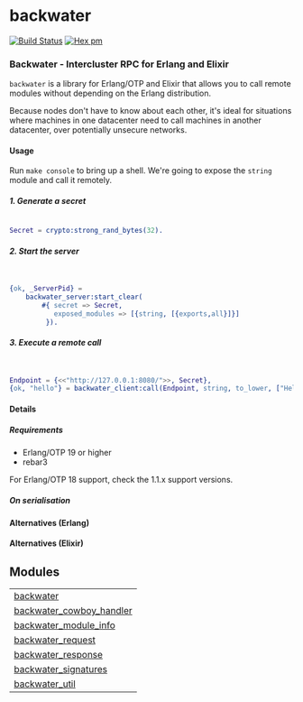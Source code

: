 

# backwater #

[![Build Status](https://travis-ci.org/g-andrade/backwater.png?branch=master)](https://travis-ci.org/g-andrade/backwater)
[![Hex pm](http://img.shields.io/hexpm/v/backwater.svg?style=flat)](https://hex.pm/packages/backwater)


### <a name="Backwater_-_Intercluster_RPC_for_Erlang_and_Elixir">Backwater - Intercluster RPC for Erlang and Elixir</a> ###

`backwater` is a library for Erlang/OTP and Elixir that allows you to
call remote modules without depending on the Erlang distribution.

Because nodes don't have to know about each other, it's ideal for situations
where machines in one datacenter need to call machines in another datacenter,
over potentially unsecure networks.


#### <a name="Usage">Usage</a> ####

Run `make console` to bring up a shell.
We're going to expose the `string` module and call it remotely.

<h5><a name="1._Generate_a_secret">1. Generate a secret</a></h5>

```erlang

Secret = crypto:strong_rand_bytes(32).

```

<h5><a name="2._Start_the_server">2. Start the server</a></h5>

```erlang


{ok, _ServerPid} =
    backwater_server:start_clear(
        #{ secret => Secret,
           exposed_modules => [{string, [{exports,all}]}]
         }).

```

<h5><a name="3._Execute_a_remote_call">3. Execute a remote call</a></h5>

```erlang


Endpoint = {<<"http://127.0.0.1:8080/">>, Secret},
{ok, "hello"} = backwater_client:call(Endpoint, string, to_lower, ["Hello"]).

```


#### <a name="Details">Details</a> ####

<h5><a name="Requirements">Requirements</a></h5>

* Erlang/OTP 19 or higher
* rebar3

For Erlang/OTP 18 support, check the 1.1.x support versions.

<h5><a name="On_serialisation">On serialisation</a></h5>


#### <a name="Alternatives_(Erlang)">Alternatives (Erlang)</a> ####


#### <a name="Alternatives_(Elixir)">Alternatives (Elixir)</a> ####


## Modules ##


<table width="100%" border="0" summary="list of modules">
<tr><td><a href="https://github.com/g-andrade/backwater/blob/master/doc/backwater.md" class="module">backwater</a></td></tr>
<tr><td><a href="https://github.com/g-andrade/backwater/blob/master/doc/backwater_cowboy_handler.md" class="module">backwater_cowboy_handler</a></td></tr>
<tr><td><a href="https://github.com/g-andrade/backwater/blob/master/doc/backwater_module_info.md" class="module">backwater_module_info</a></td></tr>
<tr><td><a href="https://github.com/g-andrade/backwater/blob/master/doc/backwater_request.md" class="module">backwater_request</a></td></tr>
<tr><td><a href="https://github.com/g-andrade/backwater/blob/master/doc/backwater_response.md" class="module">backwater_response</a></td></tr>
<tr><td><a href="https://github.com/g-andrade/backwater/blob/master/doc/backwater_signatures.md" class="module">backwater_signatures</a></td></tr>
<tr><td><a href="https://github.com/g-andrade/backwater/blob/master/doc/backwater_util.md" class="module">backwater_util</a></td></tr></table>

